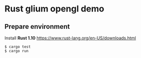 # Rust glium opengl demo

## Prepare environment 

Install **Rust 1.10** https://www.rust-lang.org/en-US/downloads.html

```shell
$ cargo test
$ cargo run

```
